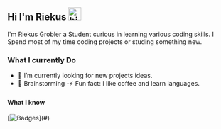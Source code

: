 ## Hi I'm Riekus <img src="https://user-images.githubusercontent.com/1303154/88677602-1635ba80-d120-11ea-84d8-d263ba5fc3c0.gif" width="29px" height="29px" alt="hi">

I'm Riekus Grobler a Student curious in learning various coding skills. I Spend most of my time coding projects or studing something new.

<!-- TODO: Add last video link -->

### What I currently Do

- 🔭 I’m currently looking for new projects ideas.
- 🧠 Brainstorming 
-⚡ Fun fact: I like coffee and learn languages.

#### What I know

<!-- TODO: Make technologies links takes you to repositories -->

[![Badges](https://skillicons.dev/icons?i=cs,unity,ubuntu,)](#) 
